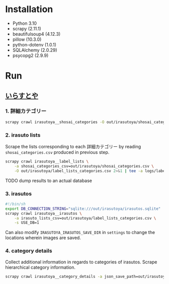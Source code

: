 # Installation
- Python 3.10
- scrapy (2.11.1)
- beautifulsoup4 (4.12.3)
- pillow (10.3.0)
- python-dotenv (1.0.1)
- SQLAlchemy (2.0.29)
- psycopg2 (2.9.9)

# Run

## [いらすとや](https://www.irasutoya.com/)
### 1. 詳細カテゴリー
```sh
scrapy crawl irasutoya__shosai_categories -O out/irasutoya/shosai_categories.csv
```

### 2. irasuto lists
Scrape the lists corresponding to each 詳細カテゴリー by reading `shosai_categories.csv` produced in previous step.
```sh
scrapy crawl irasutoya__label_lists \
    -a shosai_categories_csv=out/irasutoya/shosai_categories.csv \
    -O out/irasutoya/label_lists_categories.csv 2>&1 | tee -a logs/label_lists.txt
```
TODO dump results to an actual database

### 3. irasutos
```sh
#!/bin/sh
export DB_CONNECTION_STRING="sqlite:///out/irasutoya/irasutos.sqlite"
scrapy crawl irasutoya__irasutos \
    -a irasuto_lists_csv=out/irasutoya/label_lists_categories.csv \
    -s USE_DB=1
```
Can also modify `IRASUTOYA_IRASUTOS_SAVE_DIR` in `settings` to change the locations wherein images are saved.

### 4. category details
Collect additional information in regards to categories of irasutos. Scrape hierarchical category information.
```sh
scrapy crawl irasutoya__category_details -a json_save_path=out/irasutoya/category_details.json
```

